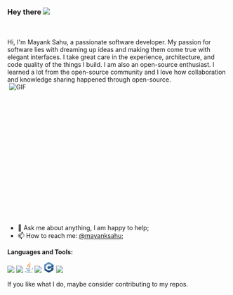 ### Hey there <img src="https://media.giphy.com/media/hvRJCLFzcasrR4ia7z/giphy.gif" width="25px">
<a href="https://discordapp.com/users/997859789168185384/">
</a>

<br/>
<br />
Hi, I'm Mayank Sahu, a passionate software developer. My passion for software lies with dreaming up ideas and making them come true with elegant interfaces. I take great care in the experience, architecture, and code quality of the things I build. I am also an open-source enthusiast. I learned a lot from the open-source community and I love how collaboration and knowledge sharing happened through open-source. 
  <img align="right" alt="GIF" src="https://github.com/abhisheknaiidu/abhisheknaiidu/blob/master/code.gif?raw=true" width="500" height="320" />
  
- 💬 Ask me about anything, I am happy to help;
- 📫 How to reach me: [@mayanksahu](mailto:mikeanjelo911@gmail.com);

**Languages and Tools:**  

<code><img height="25" src="https://raw.githubusercontent.com/gilbarbara/logos/master/logos/javascript.svg"></code>
<code><img height="25" src="https://raw.githubusercontent.com/gilbarbara/logos/master/logos/react.svg"></code>
<code><img height="25" src="https://raw.githubusercontent.com/gilbarbara/logos/master/logos/java.svg"></code>
<code><img height="25" src="https://raw.githubusercontent.com/gilbarbara/logos/master/logos/npm.svg"></code>
<code><img height="25" src="https://raw.githubusercontent.com/github/explore/80688e429a7d4ef2fca1e82350fe8e3517d3494d/topics/cpp/cpp.png"></code>
<code><img height="25" src="https://raw.githubusercontent.com/gilbarbara/logos/master/logos/python.svg"></code>


If you like what I do, maybe consider contributing to my repos. 
